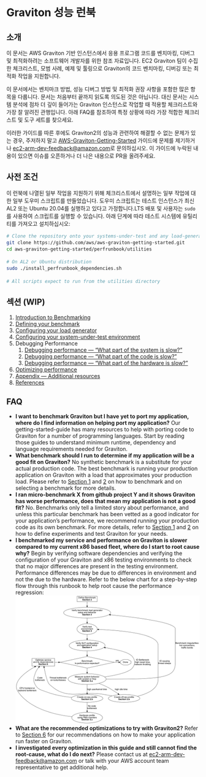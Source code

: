 # Graviton 성능 런북

## 소개

이 문서는 AWS Graviton 기반 인스턴스에서 응용 프로그램 코드를 벤치마킹, 디버그 및 최적화하려는 소프트웨어 개발자를 위한 참조 자료입니다. EC2 Graviton 팀이 수집한 체크리스트, 모범 사례, 예제 및 툴링으로 Graviton의 코드 벤치마킹, 디버깅 또는 최적화 작업을 지원합니다.

이 문서에서는 벤치마크 방법, 성능 디버그 방법 및 최적화 권장 사항을 포함한 많은 항목을 다룹니다. 문서는 처음부터 끝까지 읽도록 의도된 것은 아닙니다. 대신 문서는 시스템 분석에 점차 더 깊이 들어가는 Graviton 인스턴스로 작업할 때 적용할 체크리스트와 가장 잘 알려진 관행입니다. 아래 FAQ를 참조하여 특정 상황에 따라 가장 적합한 체크리스트 및 도구 세트를 찾으세요.

이러한 가이드를 따른 후에도 Graviton2의 성능과 관련하여 해결할 수 없는 문제가 있는 경우, 주저하지 말고 [AWS-Graviton-Getting-Started](https://github.com/aws/aws-graviton-getting-started/issues) 가이드에 문제를 제기하거나 [ec2-arm-dev-feedback@amazon.com](mailto:ec2-arm-dev-feedback@amazon.com)로 문의하십시오. 이 가이드에 누락된 내용이 있으면 이슈를 오픈하거나 더 나은 내용으로 PR을 올려주세요.

## 사전 조건

이 런북에 나열된 일부 작업을 지원하기 위해 체크리스트에서 설명하는 일부 작업에 대한 일부 도우미 스크립트를 만들었습니다. 도우미 스크립트는 테스트 인스턴스가 최신 AL2 또는 Ubuntu 20.04를 실행하고 있다고 가정합니다.LTS 배포 및 사용자는 `sudo`를 사용하여 스크립트를 실행할 수 있습니다. 아래 단계에 따라 테스트 시스템에 유틸리티를 가져오고 설치하십시오:

```bash
# Clone the repository onto your systems-under-test and any load-generation instances
git clone https://github.com/aws/aws-graviton-getting-started.git
cd aws-graviton-getting-started/perfrunbook/utilities

# On AL2 or Ubuntu distribution
sudo ./install_perfrunbook_dependencies.sh

# All scripts expect to run from the utilities directory
```

## 섹션 (WIP)

1. [Introduction to Benchmarking](./intro_to_benchmarking.md)
2. [Defining your benchmark](./defining_your_benchmark.md)
3. [Configuring your load generator](./configuring_your_loadgen.md)
4. [Configuring your system-under-test environment](./configuring_your_sut.md)
5. Debugging Performance
    1. [Debugging performance — “What part of the system is slow?”](./debug_system_perf.md)
    2. [Debugging performance — “What part of the code is slow?”](./debug_code_perf.md)
    3. [Debugging performance — “What part of the hardware is slow?”](./debug_hw_perf.md)
6. [Optimizing performance](./optimization_recommendation.md)
7. [Appendix — Additional resources](./appendix.md)
8. [References](./references.md)

## FAQ

* **I want to benchmark Graviton but I have yet to port my application, where do I find information on helping port my application?**
    Our getting-started-guide has many resources to help with porting code to Graviton for a number of programming languages.  Start by reading those guides to understand minimum runtime, dependency and language requirements needed for Graviton.
* **What benchmark should I run to determine if my application will be a good fit on Graviton?**
    No synthetic benchmark is a substitute for your actual production code.  The best benchmark is running your production application on Graviton with a load that approximates your production load.  Please refer to [Section 1](./intro_to_benchmarking.md) and [2](./defining_your_benchmark.md) on how to benchmark and on selecting a benchmark for more details.
* **I ran micro-benchmark X from github project Y and it shows Graviton has worse performance, does that mean my application is not a good fit?**
    No.  Benchmarks only tell a limited story about performance, and unless this particular benchmark has been vetted as a good indicator for your application’s performance, we recommend running your production code as its own benchmark.  For more details, refer to [Section 1](./intro_to_benchmarking.md) and [2](./defining_your_benchmark.md) on how to define experiments and test Graviton for your needs.
* **I benchmarked my service and performance on Graviton is slower compared to my current x86 based fleet, where do I start to root cause why?**
    Begin by verifying software dependencies and verifying the configuration of your Graviton and x86 testing environments to check that no major differences are present in the testing environment.  Performance differences may be due to differences in environment and not the due to the hardware.  Refer to the below chart for a step-by-step flow through this runbook to help root cause the performance regression:
    ![](./images/performance_debug_flowchart.png)
* **What are the recommended optimizations to try with Graviton2?**
    Refer to [Section 6](./optimization_recommendation.md) for our recommendations on how to make your application run faster on Graviton.
* **I investigated every optimization in this guide and still cannot find the root-cause, what do I do next?**
    Please contact us at [ec2-arm-dev-feedback@amazon.com](mailto:ec2-arm-dev-feedback@amazon.com) or talk with your AWS account team representative to get additional help.

